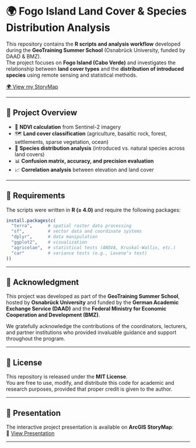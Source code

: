 # 🌍 Fogo Island Land Cover & Species Distribution Analysis

This repository contains the **R scripts and analysis workflow** developed during the **GeoTraining Summer School** (Osnabrück University, funded by DAAD & BMZ).  
The project focuses on **Fogo Island (Cabo Verde)** and investigates the relationship between **land cover types** and the **distribution of introduced species** using remote sensing and statistical methods.  

[🌍 View my StoryMap](https://storymaps.arcgis.com/stories/6802dbad71d34dee9564f5b908e27528)

---

## 📖 Project Overview
- 🌱 **NDVI calculation** from Sentinel-2 imagery  
- 🗺️ **Land cover classification** (agriculture, basaltic rock, forest, settlements, sparse vegetation, ocean)  
- 🔎 **Species distribution analysis** (introduced vs. natural species across land covers)  
- 📊 **Confusion matrix, accuracy, and precision evaluation**  
- 📈 **Correlation analysis** between elevation and land cover  

---

## 🔧 Requirements
The scripts were written in **R (≥ 4.0)** and require the following packages:  

```R
install.packages(c(
  "terra",      # spatial raster data processing
  "sf",         # vector data and coordinate systems
  "dplyr",      # data manipulation
  "ggplot2",    # visualization
  "agricolae",  # statistical tests (ANOVA, Kruskal-Wallis, etc.)
  "car"         # variance tests (e.g., Levene’s test)
))
```
---

## 🤝 Acknowledgment
This project was developed as part of the **GeoTraining Summer School**, hosted by **Osnabrück University** and funded by the **German Academic Exchange Service (DAAD)** and the **Federal Ministry for Economic Cooperation and Development (BMZ)**.  

We gratefully acknowledge the contributions of the coordinators, lecturers, and partner institutions who provided invaluable guidance and support throughout the program.  

---

## 📜 License
This repository is released under the **MIT License**.  
You are free to use, modify, and distribute this code for academic and research purposes, provided that proper credit is given to the author.  

---
## 🎥 Presentation
The interactive project presentation is available on **ArcGIS StoryMap**:  
🔗 [View Presentation](https://arcg.is/1ODn1i0)  

---
